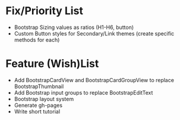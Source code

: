 Fix/Priority List
=============

* Bootstrap Sizing values as ratios (H1-H6, button)
* Custom Button styles for Secondary/Link themes (create specific methods for each)

Feature (Wish)List
=============

* Add BootstrapCardView and BootstrapCardGroupView to replace BootstrapThumbnail
* Add Bootstrap input groups to replace BootstrapEditText
* Bootstrap layout system
* Generate gh-pages
* Write short tutorial

